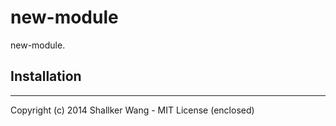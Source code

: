 new-module
==========

new-module.

## Installation


---
Copyright (c) 2014 Shallker Wang - MIT License (enclosed)
